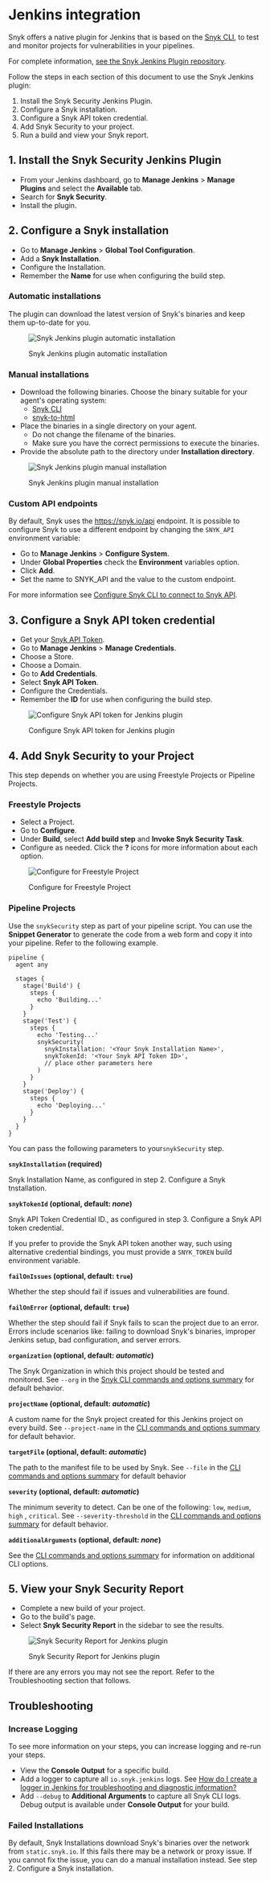 # Jenkins integration

Snyk offers a native plugin for Jenkins that is based on the [Snyk CLI](https://docs.snyk.io/snyk-cli/cli-reference), to test and monitor projects for vulnerabilities in your pipelines.

For complete information, [see the Snyk Jenkins Plugin repository](https://github.com/jenkinsci/snyk-security-scanner-plugin).

Follow the steps in each section of this document to use the Snyk Jenkins plugin:

1. Install the Snyk Security Jenkins Plugin.
2. Configure a Snyk installation.
3. Configure a Snyk API token credential.
4. Add Snyk Security to your project.
5. Run a build and view your Snyk report.

## 1. Install the Snyk Security Jenkins Plugin

* From your Jenkins dashboard, go to **Manage Jenkins** > **Manage Plugins** and select the **Available** tab.
* Search for **Snyk Security**.
* Install the plugin.

## 2. Configure a Snyk installation

* Go to **Manage Jenkins** > **Global Tool Configuration**.
* Add a **Snyk Installation**.
* Configure the Installation.
* Remember the **Name** for use when configuring the build step.

### Automatic installations

The plugin can download the latest version of Snyk's binaries and keep them up-to-date for you.

<figure><img src="../../.gitbook/assets/snyk_config_auto-update_v2.png" alt="Snyk Jenkins plugin automatic installation"><figcaption><p>Snyk Jenkins plugin automatic installation</p></figcaption></figure>

### Manual installations

* Download the following binaries. Choose the binary suitable for your agent's operating system:
  * [Snyk CLI](https://github.com/snyk/snyk/releases/latest)
  * [snyk-to-html](https://github.com/snyk/snyk-to-html/releases/latest)
* Place the binaries in a single directory on your agent.
  * Do not change the filename of the binaries.
  * Make sure you have the correct permissions to execute the binaries.
* Provide the absolute path to the directory under **Installation directory**.

<figure><img src="../../.gitbook/assets/snyk_config_manual_v2.png" alt="Snyk Jenkins plugin manual installation"><figcaption><p>Snyk Jenkins plugin manual installation</p></figcaption></figure>

### Custom API endpoints

By default, Snyk uses the https://snyk.io/api endpoint. It is possible to configure Snyk to use a different endpoint by changing the `SNYK_API` environment variable:

* Go to **Manage Jenkins** > **Configure System**.
* Under **Global Properties** check the **Environment** variables option.
* Click **Add**.
* Set the name to SNYK\_API and the value to the custom endpoint.

For more information see [Configure Snyk CLI to connect to Snyk API](https://docs.snyk.io/snyk-cli/configure-the-snyk-cli/configure-snyk-cli-to-connect-to-snyk-api).

## 3. Configure a Snyk API token credential

* Get your [Snyk API Token](https://docs.snyk.io/snyk-api-info/authentication-for-api).
* Go to **Manage Jenkins** > **Manage Credentials**.
* Choose a Store.
* Choose a Domain.
* Go to **Add Credentials**.
* Select **Snyk API Token**.
* Configure the Credentials.
* Remember the **ID** for use when configuring the build step.

<figure><img src="../../.gitbook/assets/snyk_configuration_token_v2.png" alt="Configure Snyk API token for Jenkins plugin"><figcaption><p>Configure Snyk API token for Jenkins plugin</p></figcaption></figure>

## 4. Add Snyk Security to your Project

This step depends on whether you are using Freestyle Projects or Pipeline Projects.

### Freestyle Projects

* Select a Project.
* Go to **Configure**.
* Under **Build**, select **Add build step** and **Invoke Snyk Security Task**.
* Configure as needed. Click the **?** icons for more information about each option.

<figure><img src="../../.gitbook/assets/snyk_buildstep_freestyle.png" alt="Configure for Freestyle Project"><figcaption><p>Configure for Freestyle Project</p></figcaption></figure>

### Pipeline Projects

Use the `snykSecurity` step as part of your pipeline script. You can use the **Snippet Generator** to generate the code from a web form and copy it into your pipeline. Refer to the following example.

```
pipeline {
  agent any

  stages {
    stage('Build') {
      steps {
        echo 'Building...'
      }
    }
    stage('Test') {
      steps {
        echo 'Testing...'
        snykSecurity(
          snykInstallation: '<Your Snyk Installation Name>',
          snykTokenId: '<Your Snyk API Token ID>',
          // place other parameters here
        )
      }
    }
    stage('Deploy') {
      steps {
        echo 'Deploying...'
      }
    }
  }
}
```

You can pass the following parameters to your`snykSecurity` step.

**`snykInstallation` (required)**

Snyk Installation Name, as configured in step 2. Configure a Snyk tnstallation.

**`snykTokenId` (optional, default: **_**none**_**)**

Snyk API Token Credential ID., as configured in  step 3. Configure a Snyk API token credential.

If you prefer to provide the Snyk API token another way, such using alternative credential bindings, you must provide a `SNYK_TOKEN` build environment variable.

**`failOnIssues` (optional, default: `true`)**

Whether the step should fail if issues and vulnerabilities are found.

**`failOnError` (optional, default: `true`)**

Whether the step should fail if Snyk fails to scan the project due to an error. Errors include scenarios like: failing to download Snyk's binaries, improper Jenkins setup, bad configuration, and server errors.

**`organization` (optional, default: **_**automatic**_**)**

The Snyk Organization in which this project should be tested and monitored. See `--org` in the  [Snyk CLI commands and options summary](https://docs.snyk.io/snyk-cli/cli-reference) for default behavior.

**`projectName` (optional, default: **_**automatic**_**)**

A custom name for the Snyk project created for this Jenkins project on every build. See `--project-name` in the [CLI commands and options summary](https://docs.snyk.io/snyk-cli/cli-reference) for default behavior.

**`targetFile` (optional, default: **_**automatic**_**)**

The path to the manifest file to be used by Snyk. See `--file` in the [CLI commands and options summary](https://docs.snyk.io/snyk-cli/cli-reference) for default behavior

**`severity` (optional, default: **_**automatic**_**)**

The minimum severity to detect. Can be one of the following: `low`, `medium`, `high` , `critical`. See `--severity-threshold` in the [CLI commands and options summary](https://docs.snyk.io/snyk-cli/cli-reference) for default behavior.

**`additionalArguments` (optional, default: **_**none**_**)**

See the [CLI commands and options summary](https://docs.snyk.io/snyk-cli/cli-reference) for information on additional CLI options.

## 5. View your Snyk Security Report

* Complete a new build of your project.
* Go to the build's page.
* Select **Snyk Security Report** in the sidebar to see the results.

<figure><img src="../../.gitbook/assets/snyk_build_report.png" alt="Snyk Security Report for Jenkins plugin"><figcaption><p>Snyk Security Report for Jenkins plugin</p></figcaption></figure>

If there are any errors you may not see the report. Refer to the Troubleshooting section that follows.

## Troubleshooting

### Increase Logging

To see more information on your steps, you can increase logging and re-run your steps.

* View the **Console Output** for a specific build.
* Add a logger to capture all `io.snyk.jenkins` logs. See [How do I create a logger in Jenkins for troubleshooting and diagnostic information?](https://docs.cloudbees.com/docs/cloudbees-ci-kb/latest/client-and-managed-masters/how-do-i-create-a-logger-in-jenkins-for-troubleshooting-and-diagnostic-information)
* Add `--debug` to **Additional Arguments** to capture all Snyk CLI logs. Debug output is available under **Console Output** for your build.

### Failed Installations

By default, Snyk Installations download Snyk's binaries over the network from `static.snyk.io`. If this fails there may be a network or proxy issue. If you cannot fix the issue, you can do a manual installation instead. See step 2. Configure a Snyk installation.
